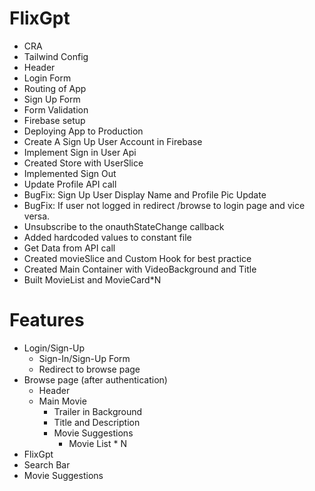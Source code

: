 # FlixGpt

- CRA
- Tailwind Config
- Header
- Login Form
- Routing of App
- Sign Up Form
- Form Validation
- Firebase setup
- Deploying App to Production
- Create A Sign Up User Account in Firebase
- Implement Sign in User Api
- Created Store with UserSlice
- Implemented Sign Out
- Update Profile API call
- BugFix: Sign Up User Display Name and Profile Pic Update
- BugFix: If user not logged in redirect /browse to login page and vice versa.
- Unsubscribe to the onauthStateChange callback
- Added hardcoded values to constant file
- Get Data from API call
- Created movieSlice and Custom Hook for best practice
- Created Main Container with VideoBackground and Title
- Built MovieList and MovieCard\*N

# Features

- Login/Sign-Up
  - Sign-In/Sign-Up Form
  - Redirect to browse page
- Browse page (after authentication)
  - Header
  - Main Movie
    - Trailer in Background
    - Title and Description
    - Movie Suggestions
      - Movie List \* N
- FlixGpt
- Search Bar
- Movie Suggestions
